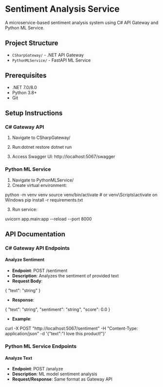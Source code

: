 # Sentiment Analysis Service

A microservice-based sentiment analysis system using C# API Gateway and Python ML Service.

## Project Structure
- `CSharpGateway/` - .NET API Gateway
- `PythonMLService/` - FastAPI ML Service

## Prerequisites
- .NET 7.0/8.0
- Python 3.8+
- Git

## Setup Instructions

### C# Gateway API
1. Navigate to CSharpGateway/
2. Run:dotnet restore dotnet run

3. Access Swagger UI: http://localhost:5067/swagger

### Python ML Service
1. Navigate to PythonMLService/
2. Create virtual environment:

python -m venv venv source venv/bin/activate # or venv\Scripts\activate on Windows pip install -r requirements.txt

3. Run service:

uvicorn app.main:app --reload --port 8000


## API Documentation

### C# Gateway API Endpoints

#### Analyze Sentiment
- **Endpoint**: POST /sentiment
- **Description**: Analyzes the sentiment of provided text
- **Request Body**:

{ "text": "string" }

- **Response**:

{ "text": "string", "sentiment": "string", "score": 0.0 }

- **Example**:

curl -X POST "http://localhost:5067/sentiment"
-H "Content-Type: application/json"
-d '{"text":"I love this product!"}'


### Python ML Service Endpoints

#### Analyze Text
- **Endpoint**: POST /analyze
- **Description**: ML model sentiment analysis
- **Request/Response**: Same format as Gateway API
